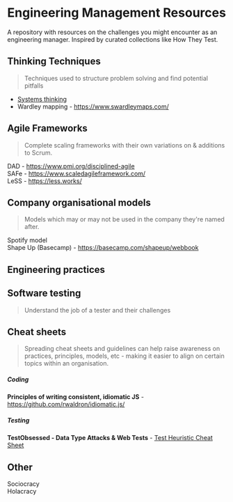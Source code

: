 # Engineering Management Resources
A repository with resources on the challenges you might encounter as an engineering manager. Inspired by curated collections like How They Test.

## Thinking Techniques
> Techniques used to structure problem solving and find potential pitfalls 

- [Systems thinking](https://github.com/JorisDebien/EngineeringManagementResources/blob/main/resources/thinkingtechniques.md#systems-thinking)  <br>
- Wardley mapping  - https://www.swardleymaps.com/ <br>

## Agile Frameworks
> Complete scaling frameworks with their own variations on & additions to Scrum.

DAD  - https://www.pmi.org/disciplined-agile <br>
SAFe - https://www.scaledagileframework.com/ <br>
LeSS - https://less.works/ <br>

## Company organisational models
> Models which may or may not be used in the company they're named after.  

Spotify model <br>
Shape Up (Basecamp) - https://basecamp.com/shapeup/webbook <br>

## Engineering practices

## Software testing
> Understand the job of a tester and their challenges

## Cheat sheets
> Spreading cheat sheets and guidelines can help raise awareness on practices, principles, models, etc - making it easier to align on certain topics within an organisation.  

##### Coding
**Principles of writing consistent, idiomatic JS** - https://github.com/rwaldron/idiomatic.js/

##### Testing
**TestObsessed - Data Type Attacks & Web Tests** - [Test Heuristic Cheat Sheet](https://testobsessed.com/wp-content/uploads/2011/04/testheuristicscheatsheetv1.pdf)

## Other
Sociocracy <br>
Holacracy <br>
 
